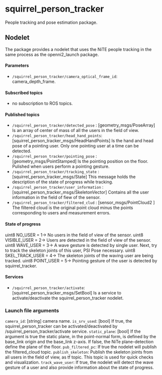 squirrel_person_tracker
===================

People tracking and pose estimation package.

## Nodelet 

The package provides a nodelet that uses the NiTE people tracking in the same process as the openni2_launch package. 

#### Parameters

- `/squirrel_person_tracker/camera_optical_frame_id`: camera_depth_frame.

#### Subscribed topics
- no subscription to ROS topics.

#### Published topics
- `/squirrel_person_tracker/detected_pose` : [geometry_msgs/PoseArray] Is an array of center of mass of all the users in the field of view.
- `/squirrel_person_tracker/head_hand_points`: [squirrel_person_tracker_msgs/HeadHandPoints] Is the hand and head pose of a pointing user. Only one pointing user at a time can be detected.
- `/squirrel_person_tracker/pointing_pose` : [geometry_msgs/PointStamped] Is the pointing position on the floor. Pulished when users perform a pointing gesture. 
- `/squirrel_person_tracker/tracking_state` : [squirrel_person_tracker_msgs/State] This message holds the description of the state of progress while tracking.
- `/squirrel_person_tracker/user_information` : [squirrel_person_tracker_msgs/SkeletonVector] Contains all the user information in the field of fiew of the sensor.
- `/squirrel_person_tracker/filtered_clud` : [sensor_msgs/PointCloud2 ] The filtered cloud is the original point cloud minus the points corresponding to users and measurement errors.

#### State of progress
uint8 NO_USER          = 1-> No users in the field of view of the sensor.
uint8 VISIBLE_USER     = 2-> Users are detected in the field of view of the sensor.
uint8 WAVE_USER        = 3-> A wave gesture is detected by single user. Next, try to track the skeleton joints of this user, PSI Pose necessary.
uint8 SKEL_TRACK_USER  = 4-> The skeleton joints of the waving user are being tracked.
uint8 POINT_USER       = 5-> Pointing gesture of the user is detected by squirrel_tracker.

#### Services
- `/squirrel_person_tracker/activate`: [squirrel_person_tracker_msgs/SetBool] Is a service to activate/deactivate the squirrel_person_tracker nodelet.

### Launch file arguments 
`camera_id`: [string] camera name.
`is_srv_used`: [bool] If true, the squirrel_person_tracker can be activated/deactivated by /squirrel_person_tracker/activate service.
`static_plane`: [bool] If the argument is true the static plane, in the point-normal form, is defined  by the base_link origin and the base_link z-axis. If false, the NiTe plane-detection define the plane of the floor.
`pub_filtered_pc`: If true the nodelet will publish the filtered_cloud topic.
`publish_skeleton`: Publish the skeleton joints from all users in the field of view, as tf topic. This topic is used for quick checks and visualization.
`track_wave_user`: If true, the nodelet will detect the wave gesture of a user and also provide information about the state of progress.